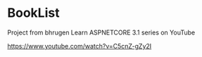 # BookList
Project from bhrugen Learn ASPNETCORE 3.1 series on YouTube

https://www.youtube.com/watch?v=C5cnZ-gZy2I
